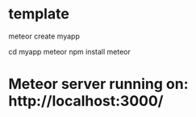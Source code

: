 # template

meteor create myapp

cd myapp
meteor npm install
meteor
# Meteor server running on: http://localhost:3000/
